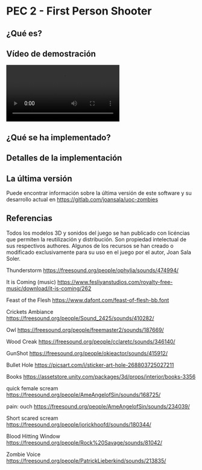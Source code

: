 PEC 2 - First Person Shooter
============================

¿Qué es?
--------

Vídeo de demostración
---------------------

![Demo](Resources/demo.webm)

¿Qué se ha implementado?
------------------------

Detalles de la implementación
-----------------------------

La última versión
-----------------

Puede encontrar información sobre la última versión de este software y su
desarrollo actual en https://gitlab.com/joansala/uoc-zombies

Referencias
-----------

Todos los modelos 3D y sonidos del juego se han publicado con licéncias que
permiten la reutilización y distribución. Son propiedad intelectual de sus
respectivos authores. Algunos de los recursos se han creado o modificado
exclusivamente para su uso en el juego por el autor, Joan Sala Soler.


Thunderstorm
https://freesound.org/people/ophylia/sounds/474994/

It is Coming (music)
https://www.fesliyanstudios.com/royalty-free-music/download/it-is-coming/262

Feast of the Flesh
https://www.dafont.com/feast-of-flesh-bb.font

Crickets Ambiance
https://freesound.org/people/Sound_2425/sounds/410282/

Owl
https://freesound.org/people/freemaster2/sounds/187669/

Wood Creak
https://freesound.org/people/cclaretc/sounds/346140/

GunShot
https://freesound.org/people/okieactor/sounds/415912/

Bullet Hole
https://picsart.com/i/sticker-art-hole-268803725027211

Books
https://assetstore.unity.com/packages/3d/props/interior/books-3356

quick female scream
https://freesound.org/people/AmeAngelofSin/sounds/168725/

pain: ouch
https://freesound.org/people/AmeAngelofSin/sounds/234039/

Short scared scream
https://freesound.org/people/jorickhoofd/sounds/180344/

Blood Hitting Window
https://freesound.org/people/Rock%20Savage/sounds/81042/

Zombie Voice
https://freesound.org/people/PatrickLieberkind/sounds/213835/
